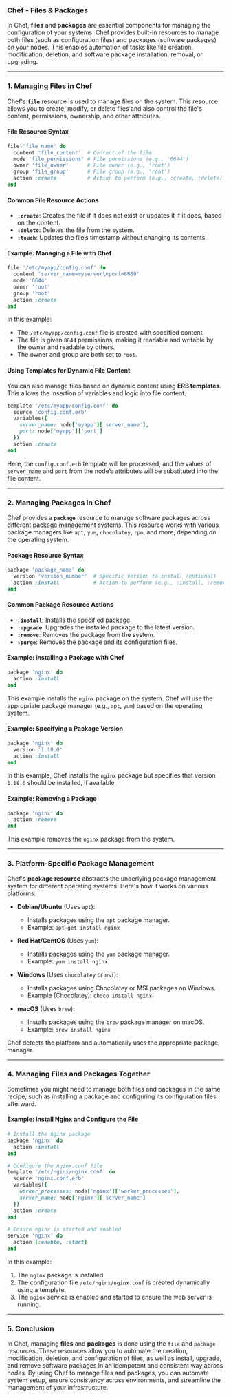 ### **Chef - Files & Packages**

In Chef, **files** and **packages** are essential components for managing the configuration of your systems. Chef provides built-in resources to manage both files (such as configuration files) and packages (software packages) on your nodes. This enables automation of tasks like file creation, modification, deletion, and software package installation, removal, or upgrading.

---

### **1. Managing Files in Chef**

Chef's **`file`** resource is used to manage files on the system. This resource allows you to create, modify, or delete files and also control the file's content, permissions, ownership, and other attributes.

#### **File Resource Syntax**

```ruby
file 'file_name' do
  content 'file_content'  # Content of the file
  mode 'file_permissions' # File permissions (e.g., '0644')
  owner 'file_owner'      # File owner (e.g., 'root')
  group 'file_group'      # File group (e.g., 'root')
  action :create          # Action to perform (e.g., :create, :delete)
end
```

#### **Common File Resource Actions**
- **`:create`**: Creates the file if it does not exist or updates it if it does, based on the content.
- **`:delete`**: Deletes the file from the system.
- **`:touch`**: Updates the file’s timestamp without changing its contents.

#### **Example: Managing a File with Chef**

```ruby
file '/etc/myapp/config.conf' do
  content 'server_name=myserver\nport=8080'
  mode '0644'
  owner 'root'
  group 'root'
  action :create
end
```

In this example:
- The `/etc/myapp/config.conf` file is created with specified content.
- The file is given `0644` permissions, making it readable and writable by the owner and readable by others.
- The owner and group are both set to `root`.

#### **Using Templates for Dynamic File Content**
You can also manage files based on dynamic content using **ERB templates**. This allows the insertion of variables and logic into file content.

```ruby
template '/etc/myapp/config.conf' do
  source 'config.conf.erb'
  variables({
    server_name: node['myapp']['server_name'],
    port: node['myapp']['port']
  })
  action :create
end
```

Here, the `config.conf.erb` template will be processed, and the values of `server_name` and `port` from the node’s attributes will be substituted into the file content.

---

### **2. Managing Packages in Chef**

Chef provides a **`package`** resource to manage software packages across different package management systems. This resource works with various package managers like `apt`, `yum`, `chocolatey`, `rpm`, and more, depending on the operating system.

#### **Package Resource Syntax**

```ruby
package 'package_name' do
  version 'version_number'  # Specific version to install (optional)
  action :install           # Action to perform (e.g., :install, :remove)
end
```

#### **Common Package Resource Actions**
- **`:install`**: Installs the specified package.
- **`:upgrade`**: Upgrades the installed package to the latest version.
- **`:remove`**: Removes the package from the system.
- **`:purge`**: Removes the package and its configuration files.

#### **Example: Installing a Package with Chef**

```ruby
package 'nginx' do
  action :install
end
```

This example installs the `nginx` package on the system. Chef will use the appropriate package manager (e.g., `apt`, `yum`) based on the operating system.

#### **Example: Specifying a Package Version**

```ruby
package 'nginx' do
  version '1.18.0'
  action :install
end
```

In this example, Chef installs the `nginx` package but specifies that version `1.18.0` should be installed, if available.

#### **Example: Removing a Package**

```ruby
package 'nginx' do
  action :remove
end
```

This example removes the `nginx` package from the system.

---

### **3. Platform-Specific Package Management**

Chef's **package resource** abstracts the underlying package management system for different operating systems. Here's how it works on various platforms:

- **Debian/Ubuntu** (Uses `apt`):
  - Installs packages using the `apt` package manager.
  - Example: `apt-get install nginx`
  
- **Red Hat/CentOS** (Uses `yum`):
  - Installs packages using the `yum` package manager.
  - Example: `yum install nginx`
  
- **Windows** (Uses `chocolatey` or `msi`):
  - Installs packages using Chocolatey or MSI packages on Windows.
  - Example (Chocolatey): `choco install nginx`
  
- **macOS** (Uses `brew`):
  - Installs packages using the `brew` package manager on macOS.
  - Example: `brew install nginx`

Chef detects the platform and automatically uses the appropriate package manager.

---

### **4. Managing Files and Packages Together**

Sometimes you might need to manage both files and packages in the same recipe, such as installing a package and configuring its configuration files afterward.

#### **Example: Install Nginx and Configure the File**

```ruby
# Install the nginx package
package 'nginx' do
  action :install
end

# Configure the nginx.conf file
template '/etc/nginx/nginx.conf' do
  source 'nginx.conf.erb'
  variables({
    worker_processes: node['nginx']['worker_processes'],
    server_name: node['nginx']['server_name']
  })
  action :create
end

# Ensure nginx is started and enabled
service 'nginx' do
  action [:enable, :start]
end
```

In this example:
1. The `nginx` package is installed.
2. The configuration file `/etc/nginx/nginx.conf` is created dynamically using a template.
3. The `nginx` service is enabled and started to ensure the web server is running.

---

### **5. Conclusion**

In Chef, managing **files** and **packages** is done using the `file` and `package` resources. These resources allow you to automate the creation, modification, deletion, and configuration of files, as well as install, upgrade, and remove software packages in an idempotent and consistent way across nodes. By using Chef to manage files and packages, you can automate system setup, ensure consistency across environments, and streamline the management of your infrastructure.

